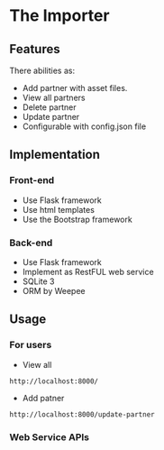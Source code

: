 # The Importer
## Features
There abilities as:

* Add partner with asset files.
* View all partners
* Delete partner
* Update partner
* Configurable with config.json file

## Implementation

### Front-end
* Use Flask framework
* Use html templates
* Use the Bootstrap framework

### Back-end
* Use Flask framework
* Implement as RestFUL web service
* SQLite 3
* ORM by Weepee

## Usage
### For users
* View all

```
http://localhost:8000/
```

* Add patner

```
http://localhost:8000/update-partner
```

### Web Service APIs


